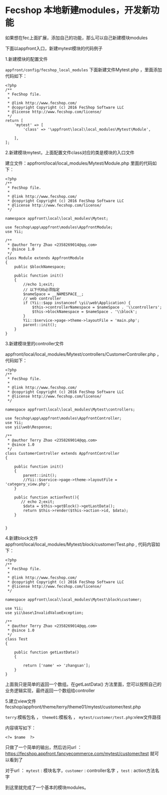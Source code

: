 Fecshop 本地新建modules，开发新功能
======================



如果想在fec上面扩展，添加自己的功能，那么可以自己新建模块modules

下面以appfront入口，新建mytest模块的代码例子

1.新建模块的配置文件

`appfront/config/fecshop_local_modules` 下面新建文件Mytest.php ，里面添加代码如下：

```
<?php
/**
 * FecShop file.
 *
 * @link http://www.fecshop.com/
 * @copyright Copyright (c) 2016 FecShop Software LLC
 * @license http://www.fecshop.com/license/
 */
return [
    'mytest' => [
        'class' => '\appfront\local\local_modules\Mytest\Module',

    ],
];

```

2.新建模块mytest，上面配置文件class对应的类是模块的入口文件

建立文件：appfront/local/local_modules/Mytest/Module.php 里面的代码如下：

```
<?php
/**
 * FecShop file.
 *
 * @link http://www.fecshop.com/
 * @copyright Copyright (c) 2016 FecShop Software LLC
 * @license http://www.fecshop.com/license/
 */

namespace appfront\local\local_modules\Mytest;

use fecshop\app\appfront\modules\AppfrontModule;
use Yii;

/**
 * @author Terry Zhao <2358269014@qq.com>
 * @since 1.0
 */
class Module extends AppfrontModule
{
    public $blockNamespace;

    public function init()
    {
        //echo 1;exit;
        // 以下代码必须指定
        $nameSpace = __NAMESPACE__;
        // web controller
        if (Yii::$app instanceof \yii\web\Application) {
            $this->controllerNamespace = $nameSpace . '\\controllers';
            $this->blockNamespace = $nameSpace . '\\block';
        }
        Yii::$service->page->theme->layoutFile = 'main.php';
        parent::init();
    }
}

```

3.新建模块里的controller文件

appfront/local/local_modules/Mytest/controllers/CustomerController.php ，代码如下：

```
<?php
/**
 * FecShop file.
 *
 * @link http://www.fecshop.com/
 * @copyright Copyright (c) 2016 FecShop Software LLC
 * @license http://www.fecshop.com/license/
 */

namespace appfront\local\local_modules\Mytest\controllers;

use fecshop\app\appfront\modules\AppfrontController;
use Yii;
use yii\web\Response;

/**
 * @author Terry Zhao <2358269014@qq.com>
 * @since 1.0
 */
class CustomerController extends AppfrontController
{

    public function init()
    {
        parent::init();
        //Yii::$service->page->theme->layoutFile = 'category_view.php';
    }
    
    public function actionTest(){
       // echo 2;exit; 
        $data = $this->getBlock()->getLastData();
        return $this->render($this->action->id, $data);
    }
    
    
}
```

4.新建block文件 appfront/local/local_modules/Mytest/block/customer/Test.php , 代码内容如下：

```
<?php
/**
 * FecShop file.
 *
 * @link http://www.fecshop.com/
 * @copyright Copyright (c) 2016 FecShop Software LLC
 * @license http://www.fecshop.com/license/
 */

namespace appfront\local\local_modules\Mytest\block\customer;

use Yii;
use yii\base\InvalidValueException;

/**
 * @author Terry Zhao <2358269014@qq.com>
 * @since 1.0
 */
class Test
{

    public function getLastData()
    {
        
        return ['name' => 'zhangsan'];
    }
}
```

上面我只是简单的返回一个数组。在getLastData() 方法里面，您可以按照自己的业务逻辑实现，最终返回一个数组给controller

5.建立view文件 fecshop/appfront/theme/terry/theme01/mytest/customer/test.php

`terry`:模板包名 ， `theme01`:模板名 ， `mytest/customer/test.php`:view文件路径

内容填写如下：

```
<?= $name  ?>

```

只做了一个简单的输出，然后访问url ： https://fecshop.appfront.fancyecommerce.com/mytest/customer/test
就可以看到了

对于url ：
`mytest` : 模块名字，`customer` : controller名字  ，`test` : action方法名字

到这里就完成了一个基本的模块modules。

















